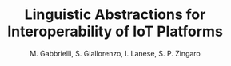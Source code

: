 ---
layout: post
title: Linguistic Abstractions for Interoperability of IoT Platforms
published: true
categories: publications
author: M. Gabbrielli, S. Giallorenzo, I. Lanese, S. P. Zingaro
publisher: to appear in SAC-WT and HICSS-MobDev LNBIP post proceedings
---